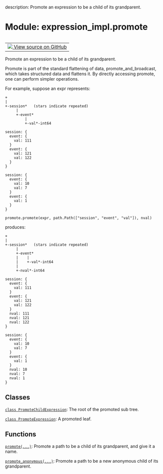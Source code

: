 description: Promote an expression to be a child of its grandparent.

<div itemscope itemtype="http://developers.google.com/ReferenceObject">
<meta itemprop="name" content="expression_impl.promote" />
<meta itemprop="path" content="Stable" />
</div>

# Module: expression_impl.promote

<!-- Insert buttons and diff -->

<table class="tfo-notebook-buttons tfo-api nocontent" align="left">
<td>
  <a target="_blank" href="https://github.com/google/struct2tensor/blob/master/struct2tensor/expression_impl/promote.py">
    <img src="https://www.tensorflow.org/images/GitHub-Mark-32px.png" />
    View source on GitHub
  </a>
</td>
</table>



Promote an expression to be a child of its grandparent.


Promote is part of the standard flattening of data, promote_and_broadcast,
which takes structured data and flattens it. By directly accessing promote,
one can perform simpler operations.

For example, suppose an expr represents:

```
+
|
+-session*   (stars indicate repeated)
     |
     +-event*
         |
         +-val*-int64

session: {
  event: {
    val: 111
  }
  event: {
    val: 121
    val: 122
  }
}

session: {
  event: {
    val: 10
    val: 7
  }
  event: {
    val: 1
  }
}

```

```
promote.promote(expr, path.Path(["session", "event", "val"]), nval)
```

produces:

```
+
|
+-session*   (stars indicate repeated)
     |
     +-event*
     |    |
     |    +-val*-int64
     |
     +-nval*-int64

session: {
  event: {
    val: 111
  }
  event: {
    val: 121
    val: 122
  }
  nval: 111
  nval: 121
  nval: 122
}

session: {
  event: {
    val: 10
    val: 7
  }
  event: {
    val: 1
  }
  nval: 10
  nval: 7
  nval: 1
}
```

## Classes

[`class PromoteChildExpression`](../expression_impl/promote/PromoteChildExpression.md): The root of the promoted sub tree.

[`class PromoteExpression`](../expression_impl/promote/PromoteExpression.md): A promoted leaf.

## Functions

[`promote(...)`](../expression_impl/promote/promote.md): Promote a path to be a child of its grandparent, and give it a name.

[`promote_anonymous(...)`](../expression_impl/promote/promote_anonymous.md): Promote a path to be a new anonymous child of its grandparent.
